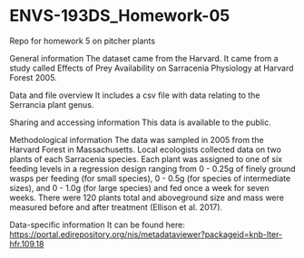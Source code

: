 # ENVS-193DS_Homework-05
Repo for homework 5 on pitcher plants

  General information 
The dataset came from the Harvard. It came from a study called Effects of Prey Availability on Sarracenia Physiology at Harvard Forest 2005. 

  Data and file overview 
It includes a csv file with data relating to the Serrancia plant genus. 

  Sharing and accessing information 
This data is available to the public. 

  Methodological information 
The data was sampled in 2005 from the Harvard Forest in Massachusetts. Local ecologists collected data on two plants of each Sarracenia species. Each plant was assigned to one of six feeding levels in a regression design ranging from 0 - 0.25g of finely ground wasps per feeding (for small species), 0 - 0.5g (for species of intermediate sizes), and 0 - 1.0g (for large species) and fed once a week for seven weeks. There were 120 plants total and aboveground size and mass were measured before and after treatment (Ellison et al. 2017). 
  
  Data-specific information 
It can be found here: https://portal.edirepository.org/nis/metadataviewer?packageid=knb-lter-hfr.109.18